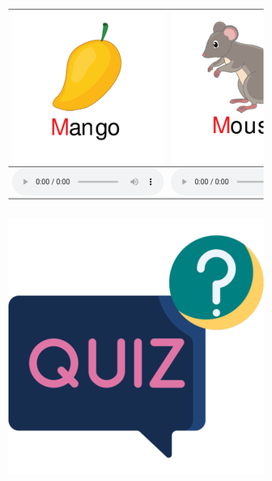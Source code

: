 <div class="carrousel">


|![](/media/img/M-N-O/mango.svg)|![](/media/img/M-N-O/mouse.svg)|![](/media/img/M-N-O/moon.svg)|![](/media/img/M-N-O/mother.svg)|![](/media/img/M-N-O/mushroom.svg)|![](/media/img/M-N-O/milk.svg)|![](/media/img/M-N-O/Notebook.svg)|![](/media/img/M-N-O/Neck.svg)|![](/media/img/M-N-O/Nine.svg)|![](/media/img/M-N-O/Noodles.svg)|![](/media/img/M-N-O/Night.svg)|![](/media/img/M-N-O/Ostrich.svg)|![](/media/img/M-N-O/Owl.svg)|![](/media/img/M-N-O/Olive.svg)|![](/media/img/M-N-O/Octopus.svg)|![](/media/img/M-N-O/Oval.svg)|
| :----: | :----: | :----: | :----: | :----: | :----: | :----: | :----: | :----: | :----: | :----: | :----: | :----: | :----: | :----: | :----: |
|![](/media/audio/mango.mp3)|![](/media/audio/mouse.mp3)|![](/media/audio/moon.mp3)|![](/media/audio/mother.mp3)|![](/media/audio/mushroom.mp3)|![](/media/audio/milk.mp3)|![](/media/audio/Notebook.mp3)|![](/media/audio/Neck.mp3)|![](/media/audio/Nine.mp3)|![](/media/audio/Noodles.mp3)|![](/media/audio/Night.mp3)|![](/media/audio/Ostrich.mp3)|![](/media/audio/Owl.mp3)|![](/media/audio/Olive.mp3)|![](/media/audio/Octopus.mp3)|![](/media/audio/Oval.mp3)|

</div>



# ![icon](/media/icons/quiz.svg) 

